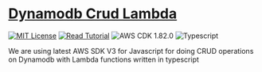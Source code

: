 # [Dynamodb Crud Lambda](https://apoorv.blog/posts/dynamodb-crud-aws-sdk-v3-lambda.html)

[![MIT License](https://badgen.now.sh/badge/License/MIT/blue)](https://github.com/apoorvmote/cdk-examples/blob/master/License.md)
[![Read Tutorial](https://badgen.now.sh/badge/Read/Tutorial/purple)](https://apoorv.blog/posts/dynamodb-crud-aws-sdk-v3-lambda.html)
![AWS CDK 1.82.0](https://badgen.net/badge/aws-cdk/1.82.0/yellow)
![Typescript](https://badgen.net/badge/icon/typescript?icon=typescript&label)

We are using latest AWS SDK V3 for Javascript for doing CRUD operations on Dynamodb with Lambda functions written in typescript 